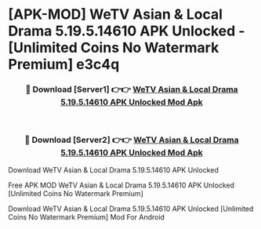 # [APK-MOD] WeTV  Asian & Local Drama 5.19.5.14610 APK Unlocked - [Unlimited Coins No Watermark Premium] e3c4q



<div align="center">
<h3>🔴 Download [Server1] 👉👉 <a href="https://momento.my/?title=WeTV__Asian_&_Local_Drama_5.19.5.14610_APK_Unlocked">WeTV  Asian & Local Drama 5.19.5.14610 APK Unlocked Mod Apk</a></h3><br>

<h3>🔴 Download [Server2] 👉👉 <a href="https://momento.my/?title=WeTV__Asian_&_Local_Drama_5.19.5.14610_APK_Unlocked">WeTV  Asian & Local Drama 5.19.5.14610 APK Unlocked Mod Apk</a></h3>
</div>



Download WeTV  Asian & Local Drama 5.19.5.14610 APK Unlocked 

Free APK MOD WeTV  Asian & Local Drama 5.19.5.14610 APK Unlocked [Unlimited Coins No Watermark Premium]

Download WeTV  Asian & Local Drama 5.19.5.14610 APK Unlocked [Unlimited Coins No Watermark Premium] Mod For Android
